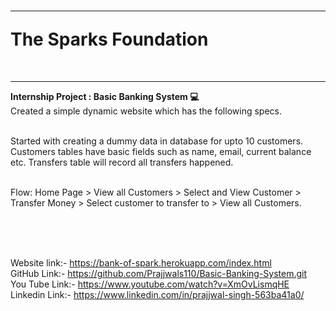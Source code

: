 
<h1><hr>The Sparks Foundation </h1><br>
<b><hr>Internship Project : Basic Banking System 💻<br></b>
Created a simple dynamic website which has the following specs.<br><br>

Started with creating a dummy data in database for upto 10 customers. Customers tables have basic fields such as name, email, current balance etc. Transfers table will record all transfers happened.<br><br>


Flow: Home Page > View all Customers > Select and View Customer > Transfer Money > Select customer to transfer to > View all Customers.<br><br>

<br><br>

Website link:- https://bank-of-spark.herokuapp.com/index.html<br>
GitHub Link:- https://github.com/Prajjwals110/Basic-Banking-System.git<br>
You Tube Link:- https://www.youtube.com/watch?v=XmOvLismqHE<br>
Linkedin Link:- https://www.linkedin.com/in/prajjwal-singh-563ba41a0/<br>
